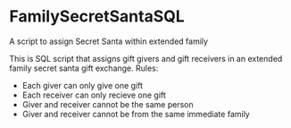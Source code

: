 # FamilySecretSantaSQL
A script to assign Secret Santa within extended family




This is SQL script that assigns gift givers and gift receivers in an extended family secret santa gift exchange.
Rules: 
- Each giver can only give one gift
- Each receiver can only recieve one gift
- Giver and receiver cannot be the same person
- Giver and receiver cannot be from the same immediate family





